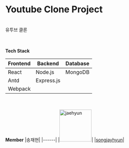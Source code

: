 
<h1><b>Youtube Clone Project</b></h1>
<br>
</hr>
유투브 클론
</br></br></br>

<b>Tech Stack</b>

|Frontend|Backend|Database|
|------|---|---|
|React|Node.js|MongoDB|
|Antd|Express.js| |
|Webpack| | |

</br></br>
<b>Member</b>
|송재현|
|------|
|<img src="https://avatars.githubusercontent.com/u/62232660?v=4" alt="jaehyun" width="100" height="100" style="max-width:100%;">|
|<a href="">songjayhyun</a>|
